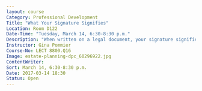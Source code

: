 ```yaml
---
layout: course
Category: Professional Development
Title: "What Your Signature Signifies"
Location: Room D122
Date-Time: "Tuesday, March 14, 6:30-8:30 p.m."
Description: "When written on a legal document, your signature signifies understanding or acceptance.  But did you know that your signature can also signify your personality traits?  The way you sign your name offers insight into your self-image, your relationships and more.  This class will introduce basic principles of graphology and enable you to analyze your own signature."
Instructor: Gina Pommier
Course-No: LECT 8800.Q16
Image: estate-planning-dpc_60296922.jpg
ContentWriter:
Sort: March 14, 6:30-8:30 p.m.
Date: 2017-03-14 18:30
Status: Open
---
```

